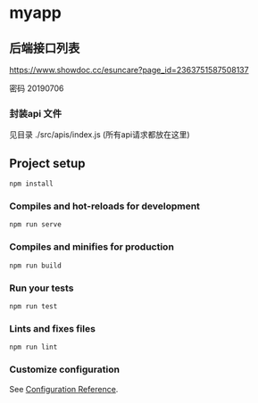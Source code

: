 # myapp

## 后端接口列表

https://www.showdoc.cc/esuncare?page_id=2363751587508137

密码 20190706

### 封装api 文件

见目录 ./src/apis/index.js (所有api请求都放在这里)

## Project setup
```
npm install
```

### Compiles and hot-reloads for development
```
npm run serve
```

### Compiles and minifies for production
```
npm run build
```

### Run your tests
```
npm run test
```

### Lints and fixes files
```
npm run lint
```

### Customize configuration
See [Configuration Reference](https://cli.vuejs.org/config/).


